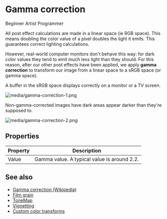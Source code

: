 # Gamma correction

<span class="label label-doc-level">Beginner</span>
<span class="label label-doc-audience">Artist</span>
<span class="label label-doc-audience">Programmer</span>

All post effect calculations are made in a linear space (ie RGB space). This means doubling the color value of a pixel doubles the light it emits. This guarantees correct lighting calculations.

However, real-world computer monitors don't behave this way: for dark color values they tend to emit much less light than they should. For this reason, after our other post effects have been applied, we apply **gamma correction** to transform our image from a linear space to a sRGB space (or gamma space). 

A buffer in the sRGB space displays correctly on a monitor or a TV screen.

![media/gamma-correction-1.png](media/gamma-correction-1.png) 

Non-gamma-corrected images have dark areas appear darker than they're supposed to.

![media/gamma-correction-2.png](media/gamma-correction-2.png) 

## Properties

| Property | Description                                     |
| -------- | ----------------------------------------------- |
| Value    | Gamma value. A typical value is around 2.2. |

## See also

* [Gamma correction (Wikipedia)](http://en.wikipedia.org/wiki/Gamma_correction)
* [Film grain](film-grain.md)
* [ToneMap](tonemap.md)
* [Vignetting](vignetting.md)
* [Custom color transforms](custom-color-transforms.md)